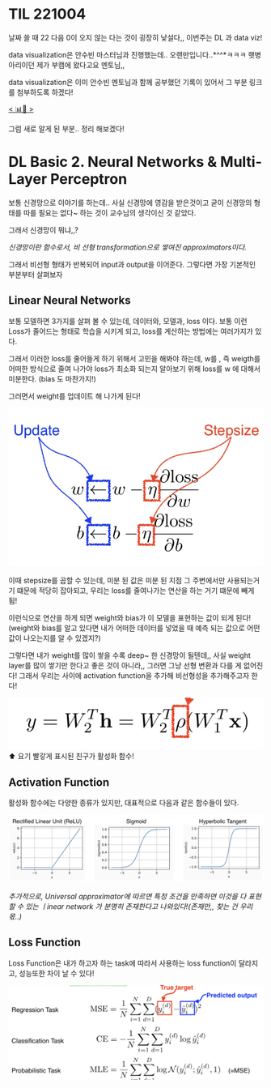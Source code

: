 # TIL 221004

날짜 쓸 때 22 다음 0이 오지 않는 다는 것이 굉장히 낯설다,, 이번주는 DL 과 data viz! 

data visualization은 안수빈 마스터님과 진행했는데..
오랜만입니다..*^^*ㅋㅋㅋ 햇병아리이던 제가 부캠에 왔다고요 멘토님,,

data visualization은 이미 안수빈 멘토님과 함께 공부했던 기록이 있어서 그 부분 링크를 첨부하도록 하겠다!

[< 📊🥰 >](https://github.com/yhw991228/damentor_3/blob/main/FINAL_SAMHYUNTECH-%EC%8B%9C%EA%B0%81%ED%99%941-blue.ipynb)

그럼 새로 알게 된 부분.. 정리 해보겠다!

# DL Basic 2. Neural Networks & Multi-Layer Perceptron

보통 신경망으로 이야기를 하는데.. 사실 신경망에 영감을 받은것이고 굳이 신경망의 형태를 따를 필요는 없다~ 하는 것이 교수님의 생각이신 것 같았다.

그래서 신경망이 뭐냐,,? 

*신경망이란 함수로서, 비 선형 transformation으로 쌓여진 approximators이다.*

그래서 비선형 형태가 반복되어 input과 output을 이어준다. 
그렇다면 가장 기본적인 부분부터 살펴보자

## Linear Neural Networks

보통 모델하면 3가지를 살펴 볼 수 있는데, 데이터와, 모델과, loss 이다. 보통 이런 Loss가 줄어드는 형태로 학습을 시키게 되고, loss를 계산하는 방법에는 여러가지가 있다. 

그래서 이러한 loss를 줄어들게 하기 위해서 고민을 해봐야 하는데, w를 , 즉 weigth를 어떠한 방식으로 줄여 나가야 loss가 최소화 되는지 알아보기 위해 loss를 w 에 대해서 미분한다. (bias 도 마찬가지!)

그러면서 weight를 업데이트 해 나가게 된다! 

![img_8](../image/img_8.jpg)

이때 stepsize를 곱할 수 있는데, 미분 된 값은 미분 된 지점 그 주변에서만 사용되는거기 떄문에 적당히 잡아되고, 우리는 loss를 줄여나가는 연산을 하는 거기 떄문에 빼게 됨!

이런식으로 연산을 하게 되면 weight와 bias가 이 모델을 표현하는 값이 되게 된다!
(weight와 bias를 알고 있다면 내가 어떠한 데이터를 넣었을 때 예측 되는 값으로 어떤 값이 나오는지를 알 수 있겠지?)

그렇다면 내가 weight를 많이 쌓을 수록 deep~ 한 신경망이 될텐데,, 사실 weight layer를 많이 쌓기만 한다고 좋은 것이 아니라,, 그러면 그냥 선형 변환과 다를 게 없어진다! 그래서 우리는 사이에 activation function을 추가해 비선형성을 추가해주고자 한다!

![img_9](../image/img_9.jpeg) 
⬆️ 요기 빨갛게 표시된 친구가 활성화 함수!

## Activation Function

활성화 함수에는 다양한 종류가 있지만, 대표적으로 다음과 같은 함수들이 있다.


![img_10](../image/img_10.jpeg)

*추가적으로, Universal approximator에 따르면 특정 조건을 만족하면 이것을 다 표현할 수 있는 ㅣinear network 가 분명히 존재한다고 나와있다!(존재만,, 찾는 건 우리 몫..)*


## Loss Function

Loss Function은 내가 하고자 하는 task에 따라서 사용하는 loss function이 달라지고, 성능또한 차이 날 수 있다!

![img_10](../image/img_11.jpg)